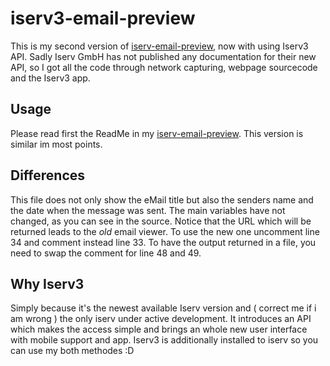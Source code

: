 # iserv3-email-preview
This is my second version of [iserv-email-preview](https://github.com/WuerfelDev/iserv-email-preview), now with using Iserv3 API. Sadly Iserv GmbH has not published any documentation for their new API, so I got all the code through network capturing, webpage sourcecode and the Iserv3 app.


Usage
-----
Please read first the ReadMe in my [iserv-email-preview](https://github.com/WuerfelDev/iserv-email-preview). This version is similar im most points.



Differences
-----------
This file does not only show the eMail title but also the senders name and the date when the message was sent. The main variables have not changed, as you can see in the source. Notice that the URL which will be returned leads to the <i>old</i> email viewer.
To use the new one uncomment line 34 and comment instead line 33.
To have the output returned in a file, you need to swap the comment for line 48 and 49.

Why Iserv3
----------
Simply because it's the newest available Iserv version and ( correct me if i am wrong ) the only iserv under active development. It introduces an API which makes the access simple and brings an whole new user interface with mobile support and app. Iserv3 is additionally installed to iserv so you can use my both methodes :D
